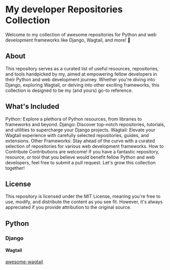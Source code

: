 # My developer Repositories Collection
Welcome to my collection of awesome repositories for Python and web development frameworks like Django, Wagtail, and more! 🚀

## About
This repository serves as a curated list of useful resources, repositories, and tools handpicked by my, aimed at empowering fellow developers in their Python and web development journey. Whether you're diving into Django, exploring Wagtail, or delving into other exciting frameworks, this collection is designed to be my (and yours) go-to reference.

## What's Included
Python: Explore a plethora of Python resources, from libraries to frameworks and beyond.
Django: Discover top-notch repositories, tutorials, and utilities to supercharge your Django projects.
Wagtail: Elevate your Wagtail experience with carefully selected repositories, guides, and extensions.
Other Frameworks: Stay ahead of the curve with a curated selection of repositories for various web development frameworks.
How to Contribute
Contributions are welcome! If you have a fantastic repository, resource, or tool that you believe would benefit fellow Python and web developers, feel free to submit a pull request. Let's grow this collection together!

## License
This repository is licensed under the MIT License, meaning you're free to use, modify, and distribute the content as you see fit. However, it's always appreciated if you provide attribution to the original source.

## Python

### Django 

#### Wagtail
[awesome-wagtail](https://github.com/springload/awesome-wagtail)



